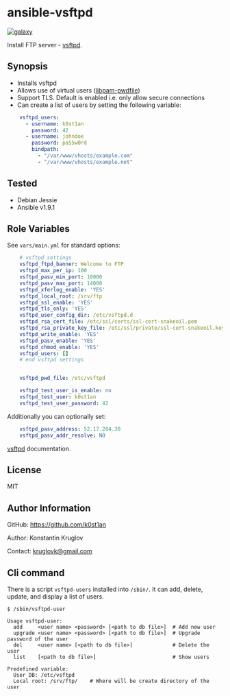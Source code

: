 ansible-vsftpd
==============

[![galaxy](https://img.shields.io/badge/galaxy-k0st1an.vsftpd-brightgreen.svg)](https://galaxy.ansible.com/detail#/role/6384)

Install FTP server - [vsftpd](https://security.appspot.com/vsftpd.html).


Synopsis
--------

  - Installs vsftpd
  - Allows use of virtual users ([libpam-pwdfile](https://github.com/tiwe-de/libpam-pwdfile))
  - Support TLS. Default is enabled i.e. only allow secure connections
  - Can create a list of users by setting the following variable:

```yaml
    vsftpd_users:
      - username: k0st1an
        password: 42
      - username: johndoe
        password: pa55w0rd
        bindpath:
          - "/var/www/vhosts/example.com"
          - "/var/www/vhosts/example.net"
```

Tested
------

  - Debian Jessie
  - Ansible v1.9.1


Role Variables
--------------

See `vars/main.yml` for standard options:

```yaml
    # vsftpd settings
    vsftpd_ftpd_banner: Welcome to FTP
    vsftpd_max_per_ip: 100
    vsftpd_pasv_min_port: 10000
    vsftpd_pasv_max_port: 14000
    vsftpd_xferlog_enable: 'YES'
    vsftpd_local_root: /srv/ftp
    vsftpd_ssl_enable: 'YES'
    vsftpd_tls_only: 'YES'
    vsftpd_user_config_dir: /etc/vsftpd.d
    vsftpd_rsa_cert_file: /etc/ssl/certs/ssl-cert-snakeoil.pem
    vsftpd_rsa_private_key_file: /etc/ssl/private/ssl-cert-snakeoil.key
    vsftpd_write_enable: 'YES'
    vsftpd_pasv_enable: 'YES'
    vsftpd_chmod_enable: 'YES'
    vsftpd_users: []
    # end vsftpd settings


    vsftpd_pwd_file: /etc/vsftpd

    vsftpd_test_user_is_enable: no
    vsftpd_test_user: k0st1an
    vsftpd_test_user_password: 42
```

Additionally you can optionally set:

```yaml
    vsftpd_pasv_address: 52.17.204.30
    vsftpd_pasv_addr_resolve: NO
```

[vsftpd](https://security.appspot.com/vsftpd/vsftpd_conf.html) documentation.


License
-------

MIT


Author Information
------------------

GitHub: https://github.com/k0st1an

Author: Konstantin Kruglov

Contact: kruglovk@gmail.com


Cli command
-----------

There is a script `vsftpd-users` installed into `/sbin/`. It can add, delete, update, and display
a list of users.

```
$ /sbin/vsftpd-user

Usage vsftpd-user:
  add     <user name> <password> [<path to db file>]  # Add new user
  upgrade <user name> <password> [<path to db file>]  # Upgrade password of the user
  del     <user name> [<path to db file>]             # Delete the user
  list    [<path to db file>]                         # Show users

Predefined variable:
  User DB: /etc/vsftpd
  Local root: /srv/ftp/    # Where will be create directory of the user
```
